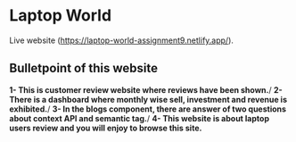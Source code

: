 # Laptop World

Live website (https://laptop-world-assignment9.netlify.app/).

## Bulletpoint of this website

**1- This is customer review website where reviews 
   have been shown.**/
**2- There is a dashboard where monthly wise sell, 
   investment and revenue is exhibited.**/
**3- In the blogs component, there are answer of two
   questions about context API and semantic tag.**/
**4- This website is about laptop users review and
 you will enjoy to browse this site.**
